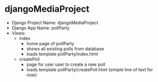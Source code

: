 # djangoMediaProject

- Django Project Name: djangoMediaProject 
- Django App Name: pollParty
- Views: 
  - index
    - home page of pollParty
    - shows all existing polls from database 
    - loads template pollParty/index.html 
  - createPoll
    - page for user user to create a new poll 
    - loads template pollParty/createPoll.html (simple line of text for now)
   
